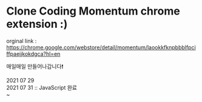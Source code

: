 # Clone Coding Momentum chrome extension :)

orginal link : https://chrome.google.com/webstore/detail/momentum/laookkfknpbbblfpciffpaejjkokdgca?hl=en

매일매일 만들어나갑니다❗   

2021 07 29    
2021 07 31 :: JavaScript 완료   
~
